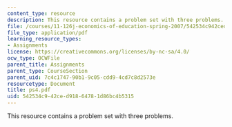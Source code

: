```yaml
---
content_type: resource
description: This resource contains a problem set with three problems.
file: /courses/11-126j-economics-of-education-spring-2007/542534c942ced91864781d86bc4b5315_ps4.pdf
file_type: application/pdf
learning_resource_types:
- Assignments
license: https://creativecommons.org/licenses/by-nc-sa/4.0/
ocw_type: OCWFile
parent_title: Assignments
parent_type: CourseSection
parent_uid: 7c4c1747-90b1-9c05-cdd9-4cd7c8d2573e
resourcetype: Document
title: ps4.pdf
uid: 542534c9-42ce-d918-6478-1d86bc4b5315
---
```

This resource contains a problem set with three problems.